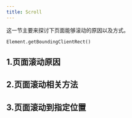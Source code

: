 ```yaml
---
title: Scroll
---
```


这一节主要来探讨下页面能够滚动的原因以及方式。

`Element.getBoundingClientRect()`

## 1.页面滚动原因

## 2.页面滚动相关方法

## 3.页面滚动到指定位置


